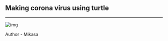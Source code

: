 ## Making corona virus using turtle
<hr>

 ![img](https://github.com/ackerman-mikasa/Technocrats-HacktoberFest/blob/main/Python/Turtle_Codes/corona.jpeg)

Author - Mikasa

